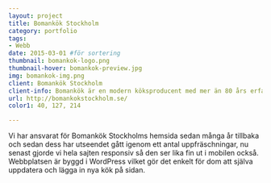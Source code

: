 ```yaml
---
layout: project
title: Bomankök Stockholm 
category: portfolio
tags:
- Webb
date: 2015-03-01 #för sortering
thumbnail: bomankok-logo.png
thumbnail-hover: bomankok-preview.jpg
img: bomankok-img.png
client: Bomankök Stockholm 
client-info: Bomankök är en modern köksproducent med mer än 80 års erfarenhet av kökstillverkning och tillverkar måttanpassade kök utifrån önskemål.
url: http://bomankokstockholm.se/
color1: 40, 127, 214

---
```

Vi har ansvarat för Bomankök Stockholms hemsida sedan många år tillbaka och sedan dess har utseendet gått igenom ett antal uppfräschningar, nu senast gjorde vi hela sajten responsiv så den ser lika fin ut i mobilen också. Webbplatsen är byggd i WordPress vilket gör det enkelt för dom att själva uppdatera och lägga in nya kök på sidan.